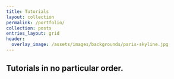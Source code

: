 ```yaml
---
title: Tutorials
layout: collection
permalink: /portfolio/
collection: posts
entries_layout: grid
header:
  overlay_image: /assets/images/backgrounds/paris-skyline.jpg
---
```


<h2>Tutorials in no particular order.</h2>
